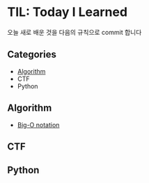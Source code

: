# TIL: Today I Learned

오늘 새로 배운 것을 다음의 규칙으로 commit 합니다

## Categories

- [Algorithm](#algorithm)
- CTF
- Python


## Algorithm

- [Big-O notation](https://github.com/tkhwang/TIL/blob/master/algorithm/big_o_notation/README.md)


## CTF



## Python




